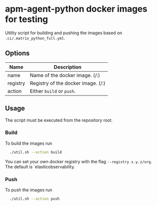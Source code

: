 # apm-agent-python docker images for testing

Utility script for building and pushing the images based on `.ci/.matrix_python_full.yml`.

## Options

| Name     | Description                                             |
|----------|---------------------------------------------------------|
| name     | Name of the docker image. (<registry>/<name>:<tag>)     |
| registry | Registry of the docker image. (<registry>/<name>:<tag>) |
| action   | Either `build` or `push`.                               |

## Usage

The script must be executed from the repository root.

### Build

To build the images run

```bash
  ./util.sh --action build
```

You can set your own docker registry with the flag `--registry x.y.z/org`. The default is `elasticobservability.

### Push

To push the images run

```bash
  ./util.sh --action push
```
